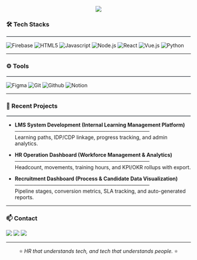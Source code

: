 <div align= "center">
    <img src="https://capsule-render.vercel.app/api?type=soft&color=0:4f6af3,100:7b5bd2&height=120&text=HR%20with%20Tech,%20Leo&animation=&fontColor=ffffff&fontSize=50" />
    </div>
    
### 🛠️ Tech Stacks
<hr style="border:0.5px solid #d8dee4; margin:4px 0 12px;">

![Firebase](https://img.shields.io/badge/Firebase-FFCA28?style=for-the-badge&logo=Firebase&logoColor=white)
![HTML5](https://img.shields.io/badge/HTML5-E34F26?style=for-the-badge&logo=HTML5&logoColor=white)
![Javascript](https://img.shields.io/badge/Javascript-F7DF1E?style=for-the-badge&logo=Javascript&logoColor=white)
![Node.js](https://img.shields.io/badge/Node.js-339933?style=for-the-badge&logo=Node.js&logoColor=white)
![React](https://img.shields.io/badge/React-61DAFB?style=for-the-badge&logo=React&logoColor=white)
![Vue.js](https://img.shields.io/badge/Vue.js-4FC08D?style=for-the-badge&logo=Vue.js&logoColor=white)
![Python](https://img.shields.io/badge/Python-3776AB?style=for-the-badge&logo=Python&logoColor=white)

---

### ⚙️ Tools
<hr style="border:0.5px solid #d8dee4; margin:4px 0 12px;">

![Figma](https://img.shields.io/badge/Figma-F24E1E?style=for-the-badge&logo=Figma&logoColor=white)
![Git](https://img.shields.io/badge/Git-F05032?style=for-the-badge&logo=Git&logoColor=white)
![Github](https://img.shields.io/badge/Github-181717?style=for-the-badge&logo=Github&logoColor=white)
![Notion](https://img.shields.io/badge/Notion-000000?style=for-the-badge&logo=Notion&logoColor=white)

---

### 📁 Recent Projects
<hr style="border:0.5px solid #d8dee4; margin:4px 0 12px;">

- **LMS System Development (Internal Learning Management Platform)**  
  ─────────────────────────────────────  
  Learning paths, IDP/CDP linkage, progress tracking, and admin analytics.

- **HR Operation Dashboard (Workforce Management & Analytics)**  
  ─────────────────────────────────────  
  Headcount, movements, training hours, and KPI/OKR rollups with export.

- **Recruitment Dashboard (Process & Candidate Data Visualization)**  
  ─────────────────────────────────────  
  Pipeline stages, conversion metrics, SLA tracking, and auto-generated reports.

---

### 📫 Contact
<a href="https://www.instagram.com/_oleo_v/"><img src="https://img.shields.io/badge/Instagram-E4405F?style=for-the-badge&logo=Instagram&logoColor=white" /></a>
<a href="mailto:joy9274@hufs.ac.kr"><img src="https://img.shields.io/badge/Gmail-EA4335?style=for-the-badge&logo=Gmail&logoColor=white" /></a>
<a href="#"><img src="https://img.shields.io/badge/Notion-000000?style=for-the-badge&logo=Notion&logoColor=white" /></a>

---

<div align="center">
⭐ <i>HR that understands tech, and tech that understands people.</i> ⭐
</div>
